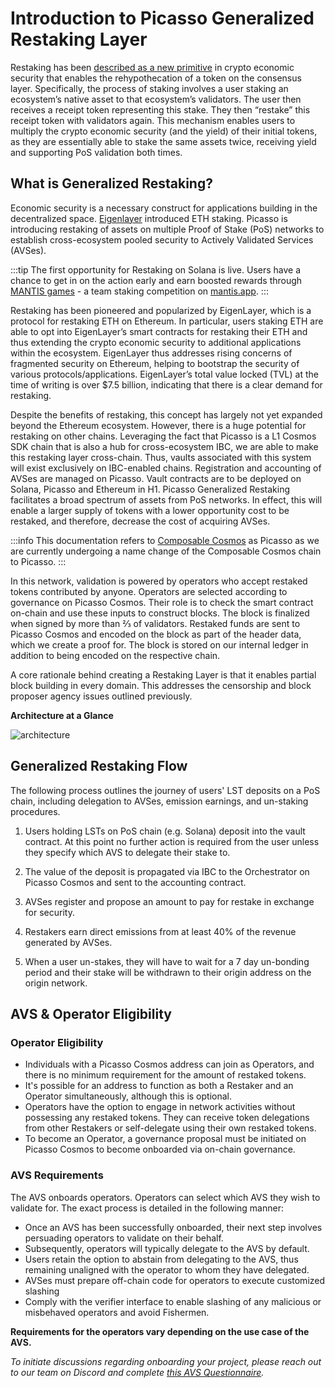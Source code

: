 # Introduction to Picasso Generalized Restaking Layer 

Restaking has been [described as a new primitive](https://consensys.io/blog/eigenlayer-a-restaking-primitive) in crypto economic security that enables the rehypothecation of a token on the consensus layer. Specifically, the process of staking involves a user staking an ecosystem’s native asset to that ecosystem’s validators. The user then receives a receipt token representing this stake. They then “restake” this receipt token with validators again. This mechanism enables users to multiply the crypto economic security (and the yield) of their initial tokens, as they are essentially able to stake the same assets twice, receiving yield and supporting PoS validation both times.

## What is Generalized Restaking?

Economic security is a necessary construct for applications building in the decentralized space. [Eigenlayer](https://www.eigenlayer.xyz/) introduced ETH staking. Picasso is introducing restaking of assets on multiple Proof of Stake (PoS) networks to establish cross-ecosystem pooled security to Actively Validated Services (AVSes).

:::tip
The first opportunity for Restaking on Solana is live. Users have a chance to get in on the action early and earn boosted rewards through [MANTIS games](../technology/restaking/mantis-games.md) - a team staking competition on [mantis.app](https://mantis.app/).
:::

Restaking has been pioneered and popularized by EigenLayer, which is a protocol for restaking ETH on Ethereum. In particular, users staking ETH are able to opt into EigenLayer’s smart contracts for restaking their ETH and thus extending the crypto economic security to additional applications within the ecosystem. EigenLayer thus addresses rising concerns of fragmented security on Ethereum, helping to bootstrap the security of various protocols/applications. EigenLayer’s total value locked (TVL) at the time of writing is over $7.5 billion, indicating that there is a clear demand for restaking.

Despite the benefits of restaking, this concept has largely not yet expanded beyond the Ethereum ecosystem. However, there is a huge potential for restaking on other chains. Leveraging the fact that Picasso is a L1 Cosmos SDK chain that is also a hub for cross-ecosystem IBC, we are able to make this restaking layer cross-chain. Thus, vaults associated with this system will exist exclusively on IBC-enabled chains. Registration and accounting of AVSes are managed on Picasso. Vault contracts are to be deployed on Solana, Picasso and Ethereum in H1. Picasso Generalized Restaking facilitates a broad spectrum of assets from PoS networks. In effect, this will enable a larger supply of tokens with a lower opportunity cost to be restaked, and therefore, decrease the cost of acquiring AVSes.

:::info
This documentation refers to [Composable Cosmos](../networks/composable-cosmos.md) as Picasso as we are currently undergoing a name change of the Composable Cosmos chain to Picasso.
:::

In this network, validation is powered by operators who accept restaked tokens contributed by anyone. Operators are selected according to governance on Picasso Cosmos. Their role is to check the smart contract on-chain and use these inputs to construct blocks. The block is finalized when signed by more than ⅔ of validators. Restaked funds are sent to Picasso Cosmos and encoded on the block as part of the header data, which we create a proof for. The block is stored on our internal ledger in addition to being encoded on the respective chain.

A core rationale behind creating a Restaking Layer is that it enables partial block building in every domain. This addresses the censorship and block proposer agency issues outlined previously. 

**Architecture at a Glance**

![architecture](../technology/restaking/genz-restaking.png)

## Generalized Restaking Flow

The following process outlines the journey of users' LST deposits on a PoS chain, including delegation to AVSes, emission earnings, and un-staking procedures.

1. Users holding LSTs on PoS chain (e.g. Solana) deposit into the vault contract. At this point no further action is required from the user unless they specify which AVS to delegate their stake to.

2. The value of the deposit is propagated via IBC to the Orchestrator on Picasso Cosmos and sent to the accounting contract.

3. AVSes register and propose an amount to pay for restake in exchange for security. 

4. Restakers earn direct emissions from at least 40% of the revenue generated by AVSes. 

5. When a user un-stakes, they will have to wait for a 7 day un-bonding period and their stake will be withdrawn to their origin address on the origin network. 

<!-- ## Security Measures

- Slashing: An interface will be established that validators must adhere to, similar to the framework in the Solana IBC AVS. 

- Vault contracts implement a 7 day un-bonding period as a crucial security measure to secure against potential vulnerabilities and allow swift response to malicious behavior. There will be an un-bonding period for registering and unregistering AVS.

- The IBC Protocol is the only transport layer utilized for sending accounting messages between different PoS chains and Picasso Cosmos. -->
  
## AVS & Operator Eligibility

### Operator Eligibility
- Individuals with a Picasso Cosmos address can join as Operators, and there is no minimum requirement for the amount of restaked tokens. 
- It's possible for an address to function as both a Restaker and an Operator simultaneously, although this is optional.
- Operators have the option to engage in network activities without possessing any restaked tokens. They can receive token delegations from other Restakers or self-delegate using their own restaked tokens.
- To become an Operator, a governance proposal must be initiated on Picasso Cosmos to become onboarded via on-chain governance.


### AVS Requirements

The AVS onboards operators. Operators can select which AVS they wish to validate for. The exact process is detailed in the following manner:

- Once an AVS has been successfully onboarded, their next step involves persuading operators to validate on their behalf. 
- Subsequently, operators will typically delegate to the AVS by default. 
- Users retain the option to abstain from delegating to the AVS, thus remaining unaligned with the operator to whom they have delegated.
- AVSes must prepare off-chain code for operators to execute customized slashing 
- Comply with the verifier interface to enable slashing of any malicious or misbehaved operators and avoid Fishermen.

**Requirements for the operators vary depending on the use case of the AVS.**

*To initiate discussions regarding onboarding your project, please reach out to our team on Discord and complete [this AVS Questionnaire](https://forms.gle/pYv7P5of5Wb9avkC8).*